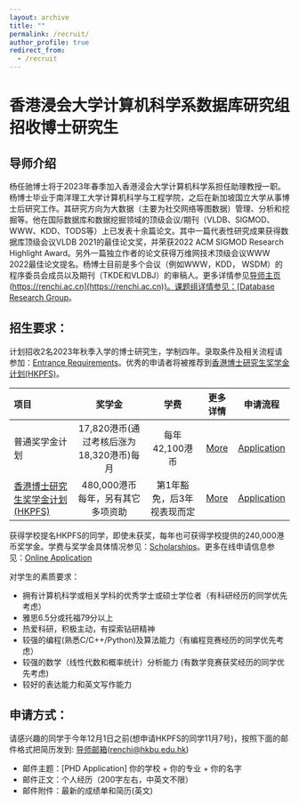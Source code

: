 ```yaml
---
layout: archive
title: ""
permalink: /recruit/
author_profile: true
redirect_from:
  - /recruit
---
```


# 香港浸会大学计算机科学系数据库研究组招收博士研究生

## 导师介绍
杨任驰博士将于2023年春季加入香港浸会大学计算机科学系担任助理教授一职。杨博士毕业于南洋理工大学计算机科学与工程学院，之后在新加坡国立大学从事博士后研究工作。其研究方向为大数据（主要为社交网络等图数据）管理、分析和挖掘等。他在国际数据库和数据挖掘领域的顶级会议/期刊（VLDB、SIGMOD、WWW、KDD、TODS等）上已发表十余篇论文。其中一篇代表性研究成果获得数据库顶级会议VLDB 2021的最佳论文奖，并荣获2022 ACM SIGMOD Research Highlight Award。另外一篇独立作者的论文获得万维网技术顶级会议WWW 2022最佳论文提名。杨博士目前是多个会议（例如WWW，KDD， WSDM）的程序委员会成员以及期刊（TKDE和VLDBJ）的审稿人。更多详情参见[导师主页](https://www.comp.hkbu.edu.hk/~renchi)([https://renchi.ac.cn](https://renchi.ac.cn))。课题组详情参见：[Database Research Group](https://www.comp.hkbu.edu.hk/~db/index.html)。

## 招生要求：
计划招收2名2023年秋季入学的博士研究生，学制四年。录取条件及相关流程请参加：[Entrance Requirements](https://www.comp.hkbu.edu.hk/v1/?pid=70)。优秀的申请者将被推荐到[香港博士研究生奖学金计划(HKPFS)](https://www.comp.hkbu.edu.hk/v1/?page=hkpfs-info)。

| 项目 | 奖学金 | 学费 |更多详情|申请流程|
| :-----| :----: |:----: |:----: |:----:|
| 普通奖学金计划 | 17,820港币(通过考核后涨为18,320港币)每月 | 每年42,100港币 |[More](https://www.comp.hkbu.edu.hk/v1/?pid=70)|[Application](https://gs.hkbu.edu.hk/admission/research-postgraduate-programmes/application)|
| [香港博士研究生奖学金计划(HKPFS)](https://www.comp.hkbu.edu.hk/v1/pic/news/382.png?002200090022) | 480,000港币每年，另有其它多项资助 | 第1年豁免，后3年视表现而定 |[More](https://www.comp.hkbu.edu.hk/v1/?page=hkpfs-info)|[Application](https://gs.hkbu.edu.hk/admission/hong-kong-phd-fellowship-scheme/application)|

获得学校提名HKPFS的同学，即使未获奖，每年也可获得学校提供的240,000港币奖学金。学费与奖学金具体情况参见：[Scholarships](https://gs.hkbu.edu.hk/admission/research-postgraduate-programmes/fees-scholarships-and-financial-aid)。更多在线申请信息参见：[Online Application](https://iss.hkbu.edu.hk/amsappl_pg/geninfo.jsf)
<!-- ![hkpfs](https://www.comp.hkbu.edu.hk/~xinhuang/images/HKPFS.png) -->

<!-- 学校要求参见：[Application](https://gs.hkbu.edu.hk/programmes/doctor-of-philosophy-master-of-philosophy-department-of-computer-science)  -->

对学生的素质要求：
- 拥有计算机科学或相关学科的优秀学士或硕士学位者（有科研经历的同学优先考虑）
- 雅思6.5分或托福79分以上
- 热爱科研，积极主动，有探索钻研精神
- 较强的编程(熟悉C/C++/Python)及算法能力（有编程竞赛经历的同学优先考虑）
- 较强的数学（线性代数和概率统计）分析能力 (有数学竞赛获奖经历的同学优先考虑)
- 较好的表达能力和英文写作能力

## 申请方式：
请感兴趣的同学于今年12月1日之前(想申请HKPFS的同学11月7号)，按照下面的邮件格式把简历发到: [导师邮箱](mailto:renchi@hkbu.edu.hk)(renchi@hkbu.edu.hk)
- 邮件主题：[PHD Application]  你的学校 + 你的专业 + 你的名字
- 邮件正文：个人经历（200字左右，中英文不限）
- 邮件附件：最新的成绩单和简历(英文)
